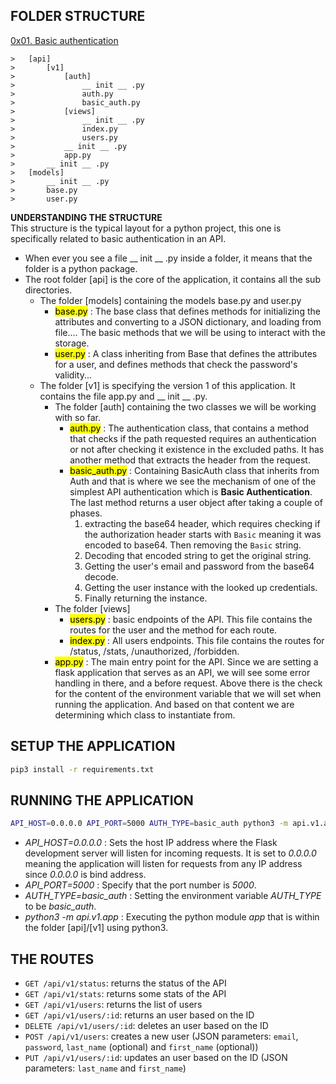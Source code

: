 ## FOLDER STRUCTURE



[0x01. Basic authentication](https://github.com/H-Asmaa/alx-backend-user-data/tree/main/0x01-Basic_authentication)
```
> 	[api]
> 		[v1]
> 			[auth]
> 				__ init __ .py
> 				auth.py
> 				basic_auth.py
> 			[views]
> 				__ init __ .py
> 				index.py
> 				users.py
> 			__ init __ .py
> 			app.py
> 		__ init __ .py
> 	[models]
> 		__ init __ .py
> 		base.py
> 		user.py
```

**UNDERSTANDING THE STRUCTURE**<br>
This structure is the typical layout for a python project, this one is specifically related to basic authentication in an API.
- When ever you see a file __ init __ .py inside a folder, it means that the folder is a python package.
- The root folder [api] is the core of the application, it contains all the sub directories.
	- The folder [models] containing the models base.py and user.py
		- <mark>base.py</mark> : The base class that defines methods for initializing the attributes and converting to a JSON dictionary, and loading from file.... The  basic methods that we will be using to interact with the storage.
		- <mark>user.py</mark> : A class inheriting from Base that defines the attributes for a user, and defines methods that check the password's validity...
	- The folder [v1] is specifying the version 1 of this application. It contains the file app.py and __ init __ .py.
		- The folder [auth] containing the two classes we will be working with so far.
			- <mark>auth.py</mark> : The authentication class, that contains a method that checks if the path requested requires an authentication or not after checking it existence in the excluded paths. It has another method that extracts the header from the request.
			- <mark>basic_auth.py</mark> : Containing BasicAuth class that inherits from Auth and that is where we see the mechanism of one of the simplest API authentication which is **Basic Authentication**. The last method returns a user object after taking a couple of phases.
				1. extracting the base64 header, which requires checking if the authorization header starts with `Basic` meaning it was encoded to base64. Then removing the `Basic` string.
				2. Decoding that encoded string to get the original string.
				3. Getting the user's email and password from the base64 decode.
				4. Getting the user instance with the looked up credentials.
				5. Finally returning the instance.
		- The folder [views]
			- <mark>users.py</mark> : basic endpoints of the API. This file contains the routes for the user and the method for each route.
			- <mark>index.py</mark> : All users endpoints. This file contains the routes for /status, /stats, /unauthorized, /forbidden.
		- <mark>app.py</mark> : The main entry point for  the API. Since we are setting a flask application that serves as an API, we will see some error handling in there, and a before request. Above there is the check for the content of the environment variable that we will set when running the application. And based on that content we are determining which class to instantiate from.
## SETUP THE APPLICATION
```bash
pip3 install -r requirements.txt
```
## RUNNING THE APPLICATION
```bash
API_HOST=0.0.0.0 API_PORT=5000 AUTH_TYPE=basic_auth python3 -m api.v1.app
```
- *API_HOST=0.0.0.0* : Sets the host IP address where the Flask development server will listen for incoming requests. It is set to *0.0.0.0* meaning the application will listen for requests from any IP address since *0.0.0.0* is bind address.
- *API_PORT=5000* : Specify that the port number is *5000*.
- *AUTH_TYPE=basic_auth* : Setting the environment variable *AUTH_TYPE* to be *basic_auth*.
- *python3 -m api.v1.app* : Executing the python module *app* that is within the folder [api]/[v1] using python3.
## THE ROUTES
- `GET /api/v1/status`: returns the status of the API
- `GET /api/v1/stats`: returns some stats of the API
- `GET /api/v1/users`: returns the list of users
- `GET /api/v1/users/:id`: returns an user based on the ID
- `DELETE /api/v1/users/:id`: deletes an user based on the ID
- `POST /api/v1/users`: creates a new user (JSON parameters: `email`, `password`, `last_name` (optional) and `first_name` (optional))
- `PUT /api/v1/users/:id`: updates an user based on the ID (JSON parameters: `last_name` and `first_name`)
